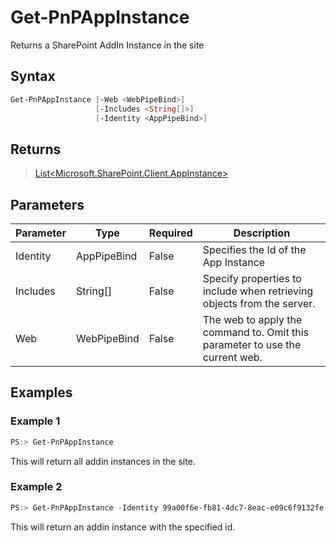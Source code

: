 # Get-PnPAppInstance
Returns a SharePoint AddIn Instance in the site
## Syntax
```powershell
Get-PnPAppInstance [-Web <WebPipeBind>]
                   [-Includes <String[]>]
                   [-Identity <AppPipeBind>]
```


## Returns
>[List<Microsoft.SharePoint.Client.AppInstance>](https://msdn.microsoft.com/en-us/library/microsoft.sharepoint.client.appinstance.aspx)

## Parameters
Parameter|Type|Required|Description
---------|----|--------|-----------
|Identity|AppPipeBind|False|Specifies the Id of the App Instance|
|Includes|String[]|False|Specify properties to include when retrieving objects from the server.|
|Web|WebPipeBind|False|The web to apply the command to. Omit this parameter to use the current web.|
## Examples

### Example 1
```powershell
PS:> Get-PnPAppInstance
```
This will return all addin instances in the site.

### Example 2
```powershell
PS:> Get-PnPAppInstance -Identity 99a00f6e-fb81-4dc7-8eac-e09c6f9132fe
```
This will return an addin instance with the specified id.

